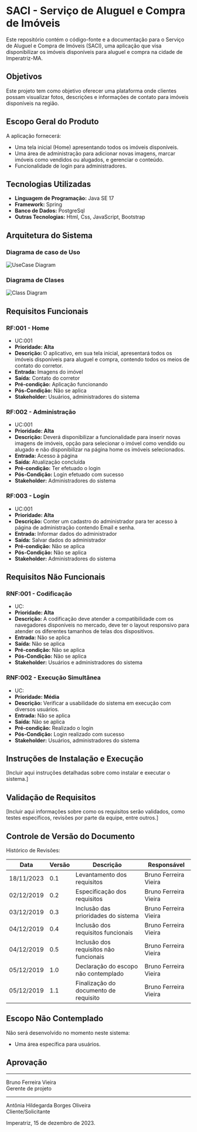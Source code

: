 # SACI - Serviço de Aluguel e Compra de Imóveis

Este repositório contém o código-fonte e a documentação para o Serviço de Aluguel e Compra de Imóveis (SACI), uma aplicação que visa disponibilizar os imóveis disponíveis para aluguel e compra na cidade de Imperatriz-MA.

## Objetivos

Este projeto tem como objetivo oferecer uma plataforma onde clientes possam visualizar fotos, descrições e informações de contato para imóveis disponíveis na região.

## Escopo Geral do Produto

A aplicação fornecerá:

- Uma tela inicial (Home) apresentando todos os imóveis disponíveis.
- Uma área de administração para adicionar novas imagens, marcar imóveis como vendidos ou alugados, e gerenciar o conteúdo.
- Funcionalidade de login para administradores.

## Tecnologias Utilizadas

- **Linguagem de Programação:** Java SE 17
- **Framework:** Spring
- **Banco de Dados:** PostgreSql
- **Outras Tecnologias:** Html, Css, JavaScript, Bootstrap

## Arquitetura do Sistema

### Diagrama de caso de Uso
![UseCase Diagram](https://github.com/Bruno-FV/Saci/assets/60984829/431bfdad-b00a-4e15-8233-ba900218ad40)

### Diagrama de Clases
![Class Diagram](https://github.com/Bruno-FV/Saci/assets/60984829/073685fe-6707-4e16-8169-e4aa09c09c2a)

## Requisitos Funcionais

### RF:001 - Home
- UC:001
- **Prioridade: Alta**
- **Descrição:** O aplicativo, em sua tela inicial, apresentará todos os imóveis disponíveis para aluguel e compra, contendo todos os meios de contato do corretor.
- **Entrada:** Imagens do imóvel
- **Saída:** Contato do corretor
- **Pré-condição:** Aplicação funcionando
- **Pós-Condição:** Não se aplica
- **Stakeholder:** Usuários, administradores do sistema

### RF:002 - Administração
- UC:001
- **Prioridade: Alta**
- **Descrição:** Deverá disponibilizar a funcionalidade para inserir novas imagens de imóveis, opção para selecionar o imóvel como vendido ou alugado e não disponibilizar na página home os imóveis selecionados.
- **Entrada:** Acesso à página
- **Saída:** Atualização concluída
- **Pré-condição:** Ter efetuado o login
- **Pós-Condição:** Login efetuado com sucesso
- **Stakeholder:** Administradores do sistema

### RF:003 - Login
- UC:001
- **Prioridade: Alta**
- **Descrição:** Conter um cadastro do administrador para ter acesso à página de administração contendo Email e senha.
- **Entrada:** Informar dados do administrador
- **Saída:** Salvar dados do administrador
- **Pré-condição:** Não se aplica
- **Pós-Condição:** Não se aplica
- **Stakeholder:** Administradores do sistema

## Requisitos Não Funcionais

### RNF:001 - Codificação
- UC:
- **Prioridade: Alta**
- **Descrição:** A codificação deve atender a compatibilidade com os navegadores disponíveis no mercado, deve ter o layout responsivo para atender os diferentes tamanhos de telas dos dispositivos.
- **Entrada:** Não se aplica
- **Saída:** Não se aplica
- **Pré-condição:** Não se aplica
- **Pós-Condição:** Não se aplica
- **Stakeholder:** Usuários e administradores do sistema

### RNF:002 - Execução Simultânea
- UC:
- **Prioridade: Média**
- **Descrição:** Verificar a usabilidade do sistema em execução com diversos usuários.
- **Entrada:** Não se aplica
- **Saída:** Não se aplica
- **Pré-condição:** Realizado o login
- **Pós-Condição:** Login realizado com sucesso
- **Stakeholder:** Usuários, administradores do sistema

## Instruções de Instalação e Execução

[Incluir aqui instruções detalhadas sobre como instalar e executar o sistema.]

## Validação de Requisitos

[Incluir aqui informações sobre como os requisitos serão validados, como testes específicos, revisões por parte da equipe, entre outros.]

## Controle de Versão do Documento

Histórico de Revisões:

| Data       | Versão | Descrição                   | Responsável            |
|------------|--------|-----------------------------|------------------------|
| 18/11/2023 | 0.1    | Levantamento dos requisitos | Bruno Ferreira Vieira |
| 02/12/2019 | 0.2    | Especificação dos requisitos | Bruno Ferreira Vieira |
| 03/12/2019 | 0.3    | Inclusão das prioridades do sistema | Bruno Ferreira Vieira |
| 04/12/2019 | 0.4    | Inclusão dos requisitos funcionais | Bruno Ferreira Vieira |
| 04/12/2019 | 0.5    | Inclusão dos requisitos não funcionais | Bruno Ferreira Vieira |
| 05/12/2019 | 1.0    | Declaração do escopo não contemplado | Bruno Ferreira Vieira |
| 05/12/2019 | 1.1    | Finalização do documento de requisito | Bruno Ferreira Vieira |

## Escopo Não Contemplado

Não será desenvolvido no momento neste sistema:

- Uma área específica para usuários.

## Aprovação

_______________________  
Bruno Ferreira Vieira  
Gerente de projeto

_______________________  
Antônia Hildegarda Borges Oliveira  
Cliente/Solicitante

Imperatriz, 15 de dezembro de 2023.
